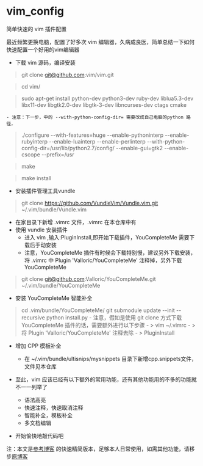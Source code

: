 # vim_config
简单快速的 vim 插件配置

最近频繁更换电脑，配置了好多次 vim 编辑器，久病成良医，简单总结一下如何快速配置一个好用的vim编辑器
- 下载 vim 源码，编译安装
> git clone git@github.com:vim/vim.git
    
> cd vim/
    
> sudo apt-get install python-dev python3-dev ruby-dev liblua5.3-dev libx11-dev libgtk2.0-dev libgtk-3-dev libncurses-dev ctags cmake
    
    - 注意：下一步，中的 --with-python-config-dir= 需要改成自己电脑的python 路径，
    
> ./configure --with-features=huge --enable-pythoninterp --enable-rubyinterp --enable-luainterp --enable-perlinterp --with-python-config-dir=/usr/lib/python2.7/config/ --enable-gui=gtk2 --enable-cscope --prefix=/usr
  
> make
    
> make install

- 安装插件管理工具vundle 

> git clone https://github.com/VundleVim/Vundle.vim.git ~/.vim/bundle/Vundle.vim

- 在家目录下新增 .vimrc 文件，.vimrc 在本仓库中有
- 使用 vundle 安装插件
    - 进入 vim ,输入:PluginInstall,即开始下载插件，YouCompleteMe 需要下载后手动安装
    - 注意，YouCompleteMe 插件有时候会下载特别慢，建议另外下载安装，将 .vimrc 中  Plugin 'Valloric/YouCompleteMe' 注释掉，另外下载 YouCompleteMe 

> git clone git@github.com:Valloric/YouCompleteMe.git ~/.vim/bundle/YouCompleteMe

- 安装 YouCompleteMe 智能补全

> cd  .vim/bundle/YouCompleteMe/
> git submodule update --init --recursive
> python install.py
    - 注意，假如是使用 git clone 方式下载YouCompleteMe 插件的话，需要额外进行以下步骤
        - > vim ~/.vimrc
        - > 将 Plugin 'Valloric/YouCompleteMe' 注释去除
        - > PluginInstall

- 增加 CPP 模板补全
    - 在 ~/.vim/bundle/ultisnips/mysnippets 目录下新增cpp.snippets文件，文件见本仓库

- 至此，vim 应该已经有以下额外的常用功能，还有其他功能用的不多的功能就不一一列举了
    - 语法高亮
    - 快速注释，快速取消注释
    - 智能补全，模板补全
    - 多文档编辑

- 开始愉快地敲代码吧

注：本文是[参考博客](https://github.com/yangyangwithgnu/use_vim_as_ide#5.2) 的快速精简版本，足够本人日常使用，如需其他功能，请移步[原博客](https://github.com/yangyangwithgnu/use_vim_as_ide#5.2)
